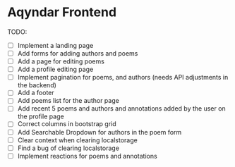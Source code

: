 # Aqyndar Frontend

TODO:

- [ ] Implement a landing page
- [ ] Add forms for adding authors and poems
- [ ] Add a page for editing poems
- [ ] Add a profile editing page
- [ ] Implement pagination for poems, and authors (needs API adjustments in the backend)
- [ ] Add a footer
- [ ] Add poems list for the author page
- [ ] Add recent 5 poems and authors and annotations added by the user on the profile page
- [ ] Correct columns in bootstrap grid
- [ ] Add Searchable Dropdown for authors in the poem form
- [ ] Clear context when clearing localstorage
- [ ] Find a bug of clearing localstorage
- [ ] Implement reactions for poems and annotations